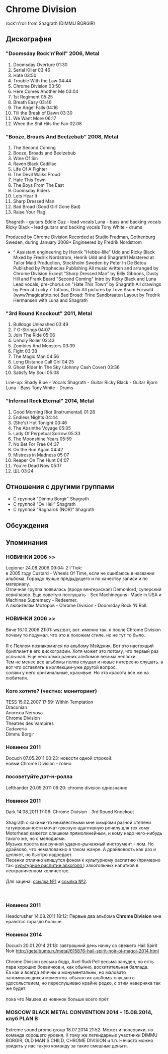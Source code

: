 # Chrome Division

rock'n'roll from Shagrath (DIMMU BORGIR)

## Дискография

### "Doomsday Rock'n'Roll" 2006, Metal

1. Doomsday Overture 01:30
2. Serial Killer 03:46
3. Hate 03:50
4. Trouble With the Law 04:44
5. Chrome Division 03:50
6. Here Comes Another Me 03:04
7. 1st Regiment 05:25
8. Breath Easy 03:46
9. The Angel Falls 04:16
10. Till the Break of Dawn 03:30
11. We Want More 06:17
12. When the Shit Hits the Fan 02:08


### "Booze, Broads And Beelzebub" 2008, Metal

01. The Second Coming
02. Booze, Broads and Beelzebub
03. Wine Of Sin
04. Raven Black Cadillac
05. Life Of A Fighter
06. The Devil Walks Proud
07. Hate This Town
08. The Boys From The East
09. Doomsday Riders
10. Lets Hear It
11. Sharp Dressed Man
12. Bad Broad (Good Girl Gone Bad)
13. Raise Your Flag

Shagrath - guitars
Eddie Guz - lead vocals
Luna - bass and backing vocals
Ricky Black - lead guitars and backing vocals
Tony White - drums

Produced by Chrome Division
Recorded at Studio Fredman, Gothenburg Sweden,
during January 2008*
Engineered by Fredrik Nordstrom
- ^
Assistant engineering by Henrik "Hebbe-lille" Udd
and Ricky Black
Mixed by Fredrik Nordstrom, Henrik Udd and
Shagrath1
Mastered at Tailor Maid Production, Stockholm
Sweden
by Peter In De Betou
Published by Prophecies Publishing
All music written and arranged by Chrome Division
Except "Sharp Dressed Man" by Billy Gibbons,
Dusty Hill and Frank Beard
"Second Coming" Intro by Ricky Black and Luna
Lead vocals, pre-chorus on "Hate This Town" by
Shagrath
All drawings by Pero at Lucky 7 Tattoos, Oslo
All pictures by Tove Asum Forwald
(www7magicafoto.no)
Bad Broad: Trine Sandbraaten
Layout by Fredrik Hermansen with Luna and Shagrath

### "3rd Round Knockout" 2011, Metal

1. Bulldogs Unleashed 03:49
2. 7 G-Strings 04:07
3. Join The Ride 05:06
4. Unholy Roller 03:43
5. Zombies And Monsters 03:39
6. Fight 03:38
7. The Magic Man 04:56
8. Long Distance Call Girl 04:25
9. Ghost Rider In The Sky (Johnny Cash Cover) 03:36
10. Satisfy My Soul 05:08


Line-up:
 Shady Blue - Vocals
 Shagrath - Guitar
 Ricky Black - Guitar
 Bjorn Luna - Bass
 Tony White - Drums 

### "Infernal Rock Eternal" 2014, Metal

1. Good Morning Riot (Instrumental)  01:28
2. Endless Nights  04:44 
3. (She's) Hot Tonight  03:46
4. The Absinthe Voyage  05:05   
5. Lady Of Perpetual Sorrow  05:33  
6. The Moonshine Years  05:59 
7. No Bet For Free  04:37
8. On the Run Again  04:42 
9. Mistress in Madness  05:07
10. Reaper On The Hunt  04:07
11. You're Dead Now  05:17
12. ШL  03:24  


## Отношения с другими группами

* C группой "Dimmu Borgir" Shagrath
* C группой "Ov Hell" Shagrath
* C группой "Ragnarok (NOR)" Shagrath

## Обсуждения


## Упоминания

### НОВИНКИ 2006 &gt;&gt;

Legioner 24.08.2006 09:04:
2 I'Tiok:<BR> в 2005 году Custard - Wheels Of Time, если не ошибаюсь в названии альбома. Гораздо лучше предыдущего и по качеству записи и по материалу.<BR>Отличная группа появилась (вроде венгераская) Demonlord, суперский хеви/павер. Еще советую послушать - Sex Machineguns- Made in USA и Machinae Supremacy - Redeemer. <BR>А любителям Моторов - Chrome Division - Doomsday Rock 'N Roll.

### НОВИНКИ 2006 &gt;&gt;

Вяче 16.10.2006 21:01:
wsz:вот, вот. именно так. я после Chrome Division почему то подумал, что это в похожем стиле. но не тут то было. <BR><BR>Я с Пеллом познакомился по альбому Мэйджик. Вот это настоящий бриллиант в его дискографии. Хотя может это потому, что первый раз услышал. Еще несколько ранних альбомов весьма неплохи.<BR>Тем не менее все альбомы пелла слушал и новые интересно слушать. а вот что оставлять в коллекции-уже другой вопрос.<BR>соляки у него оригинальные, красивые. Но эта красота все же на любителя.

### Кого хотите? (честно: мониторинг)

TESS 15.02.2007 17:59:
Within Temptation<BR>Draconian<BR>Anorexia Nervosa<BR>Chrome Division<BR>Theatres des Vampires<BR>Cadaveria<BR>Dimmu Borgir<BR>

### Новинки 2011

Docuch 07.05.2011 00:23:
новости одной строкой:<BR>новый Chrome Division - говно

### посоветуйте дэт-н-ролла

Lefthander 20.05.2011 09:20:
chrome division однозначно

### Новинки 2011

Dark 14.08.2011 17:06:
Chrome Division - 3rd Round Knockout<BR><BR>Shagrath с какими-то неизвестными мне хмырями разной степени татуированности мочат грязную адаптивную рочилу для тех кому Motorhead кажется слишком прямолинейным, и кому надо чего-нибудь такого же, но с мелодиями.<BR>Музыка проста как ручной ударно-рычажный инструмент - лом. Но драйвово, что немаловажно в таком жанре. А драйвовость как раз и цепляет, но быстро надоедает.<BR>Песенки отлично впишутся фоном к культурному распитию (примерно так: <A HREF="http://www.youtube.com/watch?v=PGTfrimfBA0" TARGET="_blank"> культурное распитие алкоголя </A>) алкогольных напитков в неограниченном количестве.<BR><BR>Для зацена: <A HREF="http://www.youtube.com/watch?v=YJ_7FIykNs0&feature=relmfu" TARGET="_blank">ссылка №1</A> и <A HREF="http://www.youtube.com/watch?v=Fjqxnz-EUCs&ob=av3e" TARGET="_blank">ссылка №2</A>.<BR><BR><BR>

### Новинки 2011

Headcrusher 14.08.2011 18:12:
Первые два альбома <B>Chrome Division</B> мне нравятся гораздо больше.

### Новинки 2014

Docuch 20.01.2014 21:18:
завтрашний день начну со свежего Hail Spirit Noir <A HREF="http://getalbums.ru/metal/615876-hail-spirit-noir-oi-magoi-2014.html" TARGET="_blank">http://getalbums.ru/metal/615876-hail-spirit-noir-oi-magoi-2014.html</A><BR><BR>Chrome Division весьма бодр, Axel Rudi Pell весьма зануден, но есть пара хороших боевичков и, как обычно, восхитительная баллада.<BR>Ea как и всегда эпичны и монументальны, но маловато запоминающихся моментов. обычно их альбомы слушаю с удосольствием, но переслушиваю крайне редко, с этим наверняка так же будет<BR><BR>пока что Nausea из новинок больше всего прёт

### MOSCOW BLACK METAL CONVENTION 2014 - 15.08.2014, клуб PLAN B

Extreme sound promo group 18.07.2014 21:52:
Может и попсовики, но команда хорошего уровня. К тому же легендарные участники DIMMU BORGIR, OLD MAN'S CHILD, CHROME DIVISION и т.п. Нечасто можно увидеть у нас такую команду за такие смешные деньги. 

